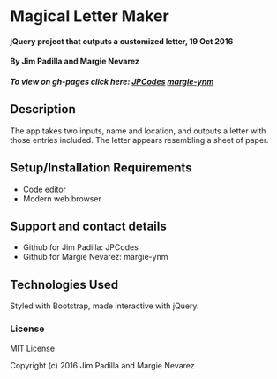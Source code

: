 # Magical Letter Maker

#### jQuery project that outputs a customized letter, 19 Oct 2016

#### By Jim Padilla and Margie Nevarez

##### To view on gh-pages click here: [JPCodes](https://jpcodes.github.io/letter-maker/) [margie-ynm](https://margie-ynm.github.io/letter-maker)

## Description

The app takes two inputs, name and location, and outputs a letter with those entries included. The letter appears resembling a sheet of paper.

## Setup/Installation Requirements

* Code editor
* Modern web browser

## Support and contact details

* Github for Jim Padilla: JPCodes
* Github for Margie Nevarez: margie-ynm

## Technologies Used

Styled with Bootstrap, made interactive with jQuery.

### License

MIT License

Copyright (c) 2016 Jim Padilla and Margie Nevarez
